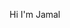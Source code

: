 Hi I'm Jamal
<!---
QuickSilver98/QuickSilver98 is a ✨ special ✨ repository because its `README.md` (this file) appears on your GitHub profile.
You can click the Preview link to take a look at your changes.
--->
